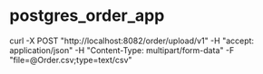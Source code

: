 # postgres_order_app
curl -X POST "http://localhost:8082/order/upload/v1" -H "accept: application/json" -H "Content-Type: multipart/form-data" -F "file=@Order.csv;type=text/csv"
